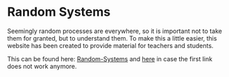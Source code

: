 # Random Systems

Seemingly random processes are everywhere, so it is important not to take them for granted, but to understand them. To make this a little easier, this website has been created to provide material for teachers and students.

This can be found here: [Random-Systems](https://www.awi.de/fileadmin/user_upload/AWI/Forschung/Klimawissenschaft/Dynamik_des_Palaeoklimas/RandomSystems/index.html)
and <a href="https://b-schwertfeger.de/projects/awi-work/random-systems/index.html" target="_blank" >here</a> in case the first link does not work anymore.
